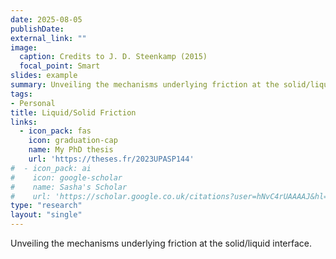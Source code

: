 ```yaml
---
date: 2025-08-05
publishDate:
external_link: ""
image:
  caption: Credits to J. D. Steenkamp (2015)
  focal_point: Smart
slides: example
summary: Unveiling the mechanisms underlying friction at the solid/liquid interface.
tags:
- Personal
title: Liquid/Solid Friction
links:
  - icon_pack: fas
    icon: graduation-cap
    name: My PhD thesis
    url: 'https://theses.fr/2023UPASP144'
#  - icon_pack: ai
#    icon: google-scholar
#    name: Sasha's Scholar
#    url: 'https://scholar.google.co.uk/citations?user=hNvC4rUAAAAJ&hl=en'
type: "research"
layout: "single"
---
```


Unveiling the mechanisms underlying friction at the solid/liquid interface.
